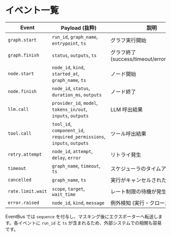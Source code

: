 # イベント一覧

| Event | Payload (抜粋) | 説明 |
| ----- | --------------- | ---- |
| `graph.start` | `run_id`, `graph_name`, `entrypoint`, `ts` | グラフ実行開始 |
| `graph.finish` | `status`, `outputs`, `ts` | グラフ終了 (success/timeout/error/cancelled) |
| `node.start` | `node_id`, `kind`, `started_at`, `graph_name`, `ts` | ノード開始 |
| `node.finish` | `node_id`, `status`, `duration_ms`, `outputs` | ノード終了 |
| `llm.call` | `provider_id`, `model`, `tokens_in/out`, `inputs`, `outputs` | LLM 呼出結果 |
| `tool.call` | `tool_id`, `component_id`, `required_permissions`, `inputs`, `outputs` | ツール呼出結果 |
| `retry.attempt` | `node_id`, `attempt`, `delay`, `error` | リトライ発生 |
| `timeout` | `graph_name`, `timeout`, `ts` | スケジューラのタイムアウト |
| `cancelled` | `graph_name`, `ts` | 実行がキャンセルされた |
| `rate.limit.wait` | `scope`, `target`, `wait_time` | レート制限の待機が発生 |
| `error.raised` | `node_id`, `kind`, `message` | 例外検知 (実行・クローズ時含む) |

EventBus では `sequence` を付与し、マスキング後にエクスポーターへ転送します。各イベントに `run_id` と `ts` が含まれるため、外部システムでの相関も容易です。

